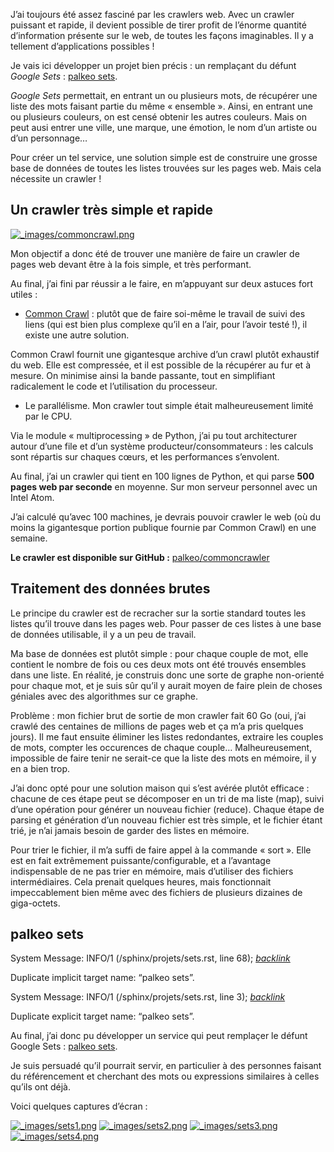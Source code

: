 J’ai toujours été assez fasciné par les crawlers web. Avec un crawler puissant
et rapide, il devient possible de tirer profit de l’énorme quantité
d’information présente sur le web, de toutes les façons imaginables. Il y a
tellement d’applications possibles !

Je vais ici développer un projet bien précis : un remplaçant du défunt _Google
Sets_ : [palkeo sets](http://sets.palkeo.com).

_Google Sets_ permettait, en entrant un ou plusieurs mots, de récupérer une
liste des mots faisant partie du même « ensemble ». Ainsi, en entrant une ou
plusieurs couleurs, on est censé obtenir les autres couleurs. Mais on peut
ausi entrer une ville, une marque, une émotion, le nom d’un artiste ou d’un
personnage…

Pour créer un tel service, une solution simple est de construire une grosse
base de données de toutes les listes trouvées sur les pages web. Mais cela
nécessite un crawler !

## Un crawler très simple et rapide

[![_images/commoncrawl.png](https://www.palkeo.com/en/blog/_images/commoncrawl.png)](http://commoncrawl.org)

Mon objectif a donc été de trouver une manière de faire un crawler de pages
web devant être à la fois simple, et très performant.

Au final, j’ai fini par réussir a le faire, en m’appuyant sur deux astuces
fort utiles :

  * [Common Crawl](http://commoncrawl.org) : plutôt que de faire soi-même le travail de suivi des liens (qui est bien plus complexe qu’il en a l’air, pour l’avoir testé !), il existe une autre solution.

Common Crawl fournit une gigantesque archive d’un crawl plutôt exhaustif du
web. Elle est compressée, et il est possible de la récupérer au fur et à
mesure. On minimise ainsi la bande passante, tout en simplifiant radicalement
le code et l’utilisation du processeur.

  * Le parallélisme. Mon crawler tout simple était malheureusement limité par le CPU.

Via le module « multiprocessing » de Python, j’ai pu tout architecturer autour
d’une file et d’un système producteur/consommateurs : les calculs sont
répartis sur chaques cœurs, et les performances s’envolent.

Au final, j’ai un crawler qui tient en 100 lignes de Python, et qui parse
**500 pages web par seconde** en moyenne. Sur mon serveur personnel avec un
Intel Atom.

J’ai calculé qu’avec 100 machines, je devrais pouvoir crawler le web (où du
moins la gigantesque portion publique fournie par Common Crawl) en une
semaine.

**Le crawler est disponible sur GitHub :**
[palkeo/commoncrawler](http://github.com/palkeo/commoncrawler)

## Traitement des données brutes

Le principe du crawler est de recracher sur la sortie standard toutes les
listes qu’il trouve dans les pages web. Pour passer de ces listes à une base
de données utilisable, il y a un peu de travail.

Ma base de données est plutôt simple : pour chaque couple de mot, elle
contient le nombre de fois ou ces deux mots ont été trouvés ensembles dans une
liste. En réalité, je construis donc une sorte de graphe non-orienté pour
chaque mot, et je suis sûr qu’il y aurait moyen de faire plein de choses
géniales avec des algorithmes sur ce graphe.

Problème : mon fichier brut de sortie de mon crawler fait 60 Go (oui, j’ai
crawlé des centaines de millions de pages web et ça m’a pris quelques jours).
Il me faut ensuite éliminer les listes redondantes, extraire les couples de
mots, compter les occurences de chaque couple… Malheureusement, impossible de
faire tenir ne serait-ce que la liste des mots en mémoire, il y en a bien
trop.

J’ai donc opté pour une solution maison qui s’est avérée plutôt efficace :
chacune de ces étape peut se décomposer en un tri de ma liste (map), suivi
d’une opération pour générer un nouveau fichier (reduce). Chaque étape de
parsing et génération d’un nouveau fichier est très simple, et le fichier
étant trié, je n’ai jamais besoin de garder des listes en mémoire.

Pour trier le fichier, il m’a suffi de faire appel à la commande « sort ».
Elle est en fait extrêmement puissante/configurable, et a l’avantage
indispensable de ne pas trier en mémoire, mais d’utiliser des fichiers
intermédiaires. Cela prenait quelques heures, mais fonctionnait impeccablement
bien même avec des fichiers de plusieurs dizaines de giga-octets.

## palkeo sets

System Message: INFO/1 (/sphinx/projets/sets.rst, line 68);
_[backlink](https://www.palkeo.com/en/blog/atom.xml#id1)_

Duplicate implicit target name: “palkeo sets”.

System Message: INFO/1 (/sphinx/projets/sets.rst, line 3);
_[backlink](https://www.palkeo.com/en/blog/atom.xml#id2)_

Duplicate explicit target name: “palkeo sets”.

Au final, j’ai donc pu développer un service qui peut remplaçer le défunt
Google Sets : [palkeo sets](http://sets.palkeo.com).

Je suis persuadé qu’il pourrait servir, en particulier à des personnes faisant
du référencement et cherchant des mots ou expressions similaires à celles
qu’ils ont déjà.

Voici quelques captures d’écran :

[![_images/sets1.png](https://www.palkeo.com/en/blog/_images/sets1.png)](https://www.palkeo.com/en/_images/sets1.png)
[![_images/sets2.png](https://www.palkeo.com/en/blog/_images/sets2.png)](https://www.palkeo.com/en/_images/sets2.png)
[![_images/sets3.png](https://www.palkeo.com/en/blog/_images/sets3.png)](https://www.palkeo.com/en/_images/sets3.png)
[![_images/sets4.png](https://www.palkeo.com/en/blog/_images/sets4.png)](https://www.palkeo.com/en/_images/sets4.png)

